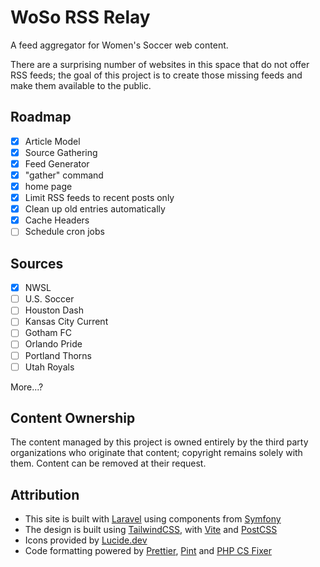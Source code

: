 # WoSo RSS Relay

A feed aggregator for Women's Soccer web content.

There are a surprising number of websites in this space that do not offer RSS feeds; the goal of this project is to create those missing feeds and make them available to the public.

## Roadmap

- [x] Article Model
- [x] Source Gathering
- [x] Feed Generator
- [x] "gather" command
- [x] home page
- [x] Limit RSS feeds to recent posts only
- [x] Clean up old entries automatically
- [x] Cache Headers
- [ ] Schedule cron jobs

## Sources
- [x] NWSL
- [ ] U.S. Soccer
- [ ] Houston Dash
- [ ] Kansas City Current
- [ ] Gotham FC
- [ ] Orlando Pride
- [ ] Portland Thorns
- [ ] Utah Royals

More...?

## Content Ownership

The content managed by this project is owned entirely by the third party organizations who originate that content; copyright remains solely with them. Content can be removed at their request.

## Attribution

- This site is built with [Laravel](https://laravel.com/) using components from [Symfony](https://symfony.com/)
- The design is built using [TailwindCSS](https://tailwindcss.com), with [Vite](https://vite.dev/) and [PostCSS](https://postcss.org/)
- Icons provided by [Lucide.dev](https://lucide.dev/)
- Code formatting powered by [Prettier](https://prettier.io/), [Pint](https://laravel.com/docs/11.x/pint) and [PHP CS Fixer](https://github.com/PHP-CS-Fixer/PHP-CS-Fixer)
